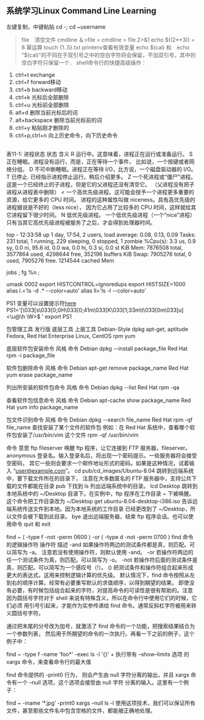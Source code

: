 ## 系统学习Linux Command Line Learning
左键复制，中键粘贴
cd -; cd ~username
>file　清空文件
cmdline ＆>file = cmdline > file 2>&1
echo $((2**3)) = 8 幂运算
touch {1..5}.txt
printenv查看有效变量
echo $(cal) 和　echo "$(cal)"的不同在于双引号之中的空白字符将会保留，不加双引号，其中的空白字符只保留一个．
shell命令行的快捷高级操作：
1. ctrl+t exchange
2. ctrl+f forward移动
3. ctrl+b backward移动
4. ctrl+k 光标后全部删除
5. ctrl+u 光标前全部删除
6. alt+d 删除当前光标后的词
7. alt+backspace 删除当前光标前的词
8. ctrl+y 粘贴刚才删除的
9. ctrl+p,ctrl+n 向上历史命令，向下历史命令
##
表11-1: 进程状态
状态  含义
R   运行中。这意味着，进程正在运行或准备运行。
S   正在睡眠。进程没有运行，而是，正在等待一个事件， 比如说，一个按键或者网络分组。
D   不可中断睡眠。进程正在等待 I/O，比方说，一个磁盘驱动器的 I/O。
T   已停止. 已经指示进程停止运行。稍后介绍更多。
Z   一个死进程或“僵尸”进程。这是一个已经终止的子进程，但是它的父进程还没有清空它。 （父进程没有把子进程从进程表中删除）
<   一个高优先级进程。这可能会授予一个进程更多重要的资源，给它更多的 CPU 时间。 进程的这种属性叫做 niceness。具有高优先级的进程据说是不好的（less nice）， 因为它占用了比较多的 CPU 时间，这样就给其它进程留下很少时间。
N   低优先级进程。 一个低优先级进程（一个“nice”进程）只有当其它高优先级进程被服务了之后，才会得到处理器时间。


top - 12:33:58 up 1 day, 17:54,  2 users,  load average: 0.08, 0.13, 0.09
Tasks: 231 total,   1 running, 229 sleeping,   0 stopped,   1 zombie
%Cpu(s):  3.3 us,  0.9 sy,  0.0 ni, 95.6 id,  0.0 wa,  0.0 hi,  0.3 si,  0.0 st
KiB Mem:   7876508 total,  3577864 used,  4298644 free,   352196 buffers
KiB Swap:  7905276 total,        0 used,  7905276 free.  1214544 cached Mem


jobs ; fg %n ;


umask 0002
export HISTCONTROL=ignoredups
export HISTSIZE=1000
alias l.='ls -d .* --color=auto'
alias ll='ls -l --color=auto'

PS1 变量可以设置提示符[here](http://billie66.github.io/TLCL/book/chap14.html)
PS1='\[\033[s\033[0;0H\033[0;41m\033[K\033[1;33m\t\033[0m\033[u\]<\u@\h \W>\$ '
export PS1

包管理工具 发行版 	底层工具 	上层工具
Debian-Style 	dpkg 	apt-get, aptitude
Fedora, Red Hat Enterprise Linux, CentOS 	rpm 	yum

底层软件包安装命令 风格 	命令
Debian 	dpkg --install package_file
Red Hat 	rpm -i package_file

软件包删除命令 风格 	命令
Debian 	apt-get remove package_name
Red Hat 	yum erase package_name

列出所安装的软件包命令 风格 	命令
Debian 	dpkg --list
Red Hat 	rpm -qa

查看软件包信息命令 风格 	命令
Debian 	apt-cache show package_name
Red Hat 	yum info package_name



包文件识别命令 风格 	命令
Debian 	dpkg --search file_name
Red Hat 	rpm -qf file_name
查找安装了某个文件的软件包 
例如：在 Red Hat 系统中，查看哪个软件包安装了/usr/bin/vim 这个文件
rpm -qf /usr/bin/vim


命令	意思
ftp fileserver	唤醒 ftp 程序，让它连接到 FTP 服务器，fileserver。
anonymous	登录名。输入登录名后，将出现一个密码提示。一些服务器将会接受空密码， 其它一些则会要求一个邮件地址形式的密码。如果是这种情况，试着输入 “user@example.com”。
cd pub/cd_images/Ubuntu-8.04	跳转到远端系统中，要下载文件所在的目录下， 注意在大多数匿名的 FTP 服务器中，支持公共下载的文件都能在目录 pub 下找到
ls	列出远端系统中的目录。
lcd Desktop	跳转到本地系统中的 ~/Desktop 目录下。在实例中，ftp 程序在工作目录 ~ 下被唤醒。 这个命令把工作目录改为 ~/Desktop
get ubuntu-8.04-desktop-i386.iso	告诉远端系统传送文件到本地。因为本地系统的工作目录 已经更改到了 ~/Desktop，所以文件会被下载到此目录。
bye	退出远端服务器，结束 ftp 程序会话。也可以使用命令 quit 和 exit

find ~ \( -type f -not -perm 0600 \) -or \( -type d -not -perm 0700 \)
 find 命令的逻辑操作符
 操作符	描述
 -and	如果操作符两边的测试条件都是真，则匹配。可以简写为 -a。 注意若没有使用操作符，则默认使用 -and。
 -or	若操作符两边的任一个测试条件为真，则匹配。可以简写为 -o。
 -not	若操作符后面的测试条件是真，则匹配。可以简写为一个感叹号（!）。
 ()	把测试条件和操作符组合起来形成更大的表达式。这用来控制逻辑计算的优先级。 默认情况下，find 命令按照从左到右的顺序计算。经常有必要重写默认的求值顺序，以得到期望的结果。 即使没有必要，有时候包括组合起来的字符，对提高命令的可读性是很有帮助的。注意 因为圆括号字符对于 shell 来说有特殊含义，所以在命令行中使用它们的时候，它们必须 用引号引起来，才能作为实参传递给 find 命令。通常反斜杠字符被用来转义圆括号字符。


通过把末尾的分号改为加号，就激活了 find 命令的一个功能，把搜索结果结合为一个参数列表， 然后用于所期望的命令的一次执行。再看一下之前的例子，这个例子中：

 find ~ -type f -name 'foo*' -exec ls -l '{}' +
 执行带有 –show–limits 选项 的 xargs 命令，来查看命令行的最大值

 find 命令提供的 -print0 行为， 则会产生由 null 字符分离的输出，并且 xargs 命令有一个 –null 选项，这个选项会接受由 null 字符 分离的输入。这里有一个例子：

 find ~ -iname ‘*.jpg’ -print0	xargs –null ls -l
 使用这项技术，我们可以保证所有文件，甚至那些文件名中包含空格的文件，都能被正确地处理。
